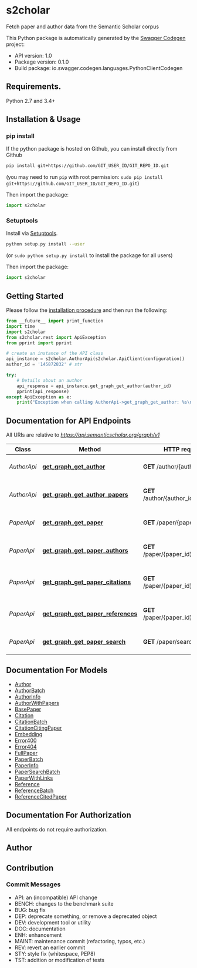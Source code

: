 # s2cholar
Fetch paper and author data from the Semantic Scholar corpus

This Python package is automatically generated by the [Swagger Codegen](https://github.com/swagger-api/swagger-codegen) project:

- API version: 1.0
- Package version: 0.1.0
- Build package: io.swagger.codegen.languages.PythonClientCodegen

## Requirements.

Python 2.7 and 3.4+

## Installation & Usage
### pip install

If the python package is hosted on Github, you can install directly from Github

```sh
pip install git+https://github.com/GIT_USER_ID/GIT_REPO_ID.git
```
(you may need to run `pip` with root permission: `sudo pip install git+https://github.com/GIT_USER_ID/GIT_REPO_ID.git`)

Then import the package:
```python
import s2cholar
```

### Setuptools

Install via [Setuptools](http://pypi.python.org/pypi/setuptools).

```sh
python setup.py install --user
```
(or `sudo python setup.py install` to install the package for all users)

Then import the package:
```python
import s2cholar
```

## Getting Started

Please follow the [installation procedure](#installation--usage) and then run the following:

```python
from __future__ import print_function
import time
import s2cholar
from s2cholar.rest import ApiException
from pprint import pprint

# create an instance of the API class
api_instance = s2cholar.AuthorApi(s2cholar.ApiClient(configuration))
author_id = '145872832' # str

try:
    # Details about an author
    api_response = api_instance.get_graph_get_author(author_id)
    pprint(api_response)
except ApiException as e:
    print("Exception when calling AuthorApi->get_graph_get_author: %s\n" % e)

```

## Documentation for API Endpoints

All URIs are relative to *https://api.semanticscholar.org/graph/v1*

Class | Method | HTTP request | Description
------------ | ------------- | ------------- | -------------
*AuthorApi* | [**get_graph_get_author**](docs/AuthorApi.md#get_graph_get_author) | **GET** /author/{author_id} | Details about an author
*AuthorApi* | [**get_graph_get_author_papers**](docs/AuthorApi.md#get_graph_get_author_papers) | **GET** /author/{author_id}/papers | Details about an author&#39;s papers
*PaperApi* | [**get_graph_get_paper**](docs/PaperApi.md#get_graph_get_paper) | **GET** /paper/{paper_id} | Details about a paper
*PaperApi* | [**get_graph_get_paper_authors**](docs/PaperApi.md#get_graph_get_paper_authors) | **GET** /paper/{paper_id}/authors | Details about a paper&#39;s authors
*PaperApi* | [**get_graph_get_paper_citations**](docs/PaperApi.md#get_graph_get_paper_citations) | **GET** /paper/{paper_id}/citations | Details about a paper&#39;s citations
*PaperApi* | [**get_graph_get_paper_references**](docs/PaperApi.md#get_graph_get_paper_references) | **GET** /paper/{paper_id}/references | Details about a paper&#39;s references
*PaperApi* | [**get_graph_get_paper_search**](docs/PaperApi.md#get_graph_get_paper_search) | **GET** /paper/search | Search for papers by keyword


## Documentation For Models

 - [Author](docs/Author.md)
 - [AuthorBatch](docs/AuthorBatch.md)
 - [AuthorInfo](docs/AuthorInfo.md)
 - [AuthorWithPapers](docs/AuthorWithPapers.md)
 - [BasePaper](docs/BasePaper.md)
 - [Citation](docs/Citation.md)
 - [CitationBatch](docs/CitationBatch.md)
 - [CitationCitingPaper](docs/CitationCitingPaper.md)
 - [Embedding](docs/Embedding.md)
 - [Error400](docs/Error400.md)
 - [Error404](docs/Error404.md)
 - [FullPaper](docs/FullPaper.md)
 - [PaperBatch](docs/PaperBatch.md)
 - [PaperInfo](docs/PaperInfo.md)
 - [PaperSearchBatch](docs/PaperSearchBatch.md)
 - [PaperWithLinks](docs/PaperWithLinks.md)
 - [Reference](docs/Reference.md)
 - [ReferenceBatch](docs/ReferenceBatch.md)
 - [ReferenceCitedPaper](docs/ReferenceCitedPaper.md)


## Documentation For Authorization

 All endpoints do not require authorization.


## Author


## Contribution

### Commit Messages

- API: an (incompatible) API change
- BENCH: changes to the benchmark suite
- BUG: bug fix
- DEP: deprecate something, or remove a deprecated object
- DEV: development tool or utility
- DOC: documentation
- ENH: enhancement
- MAINT: maintenance commit (refactoring, typos, etc.)
- REV: revert an earlier commit
- STY: style fix (whitespace, PEP8)
- TST: addition or modification of tests
